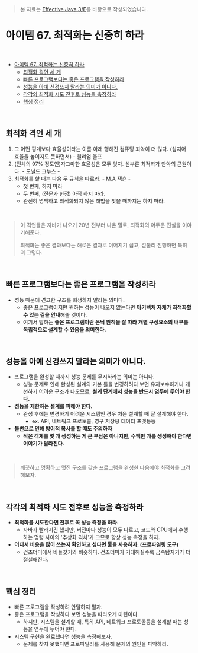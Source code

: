 > 본 자료는 [Effective Java 3/E]()를 바탕으로 작성되었습니다.

# 아이템 67. 최적화는 신중히 하라

<br>

- [아이템 67. 최적화는 신중히 하라](#아이템-67-최적화는-신중히-하라)
  - [최적화 격언 세 개](#최적화-격언-세-개)
  - [빠른 프로그램보다는 좋은 프로그램을 작성하라](#빠른-프로그램보다는-좋은-프로그램을-작성하라)
  - [성능을 아예 신경쓰지 말라는 의미가 아니다.](#성능을-아예-신경쓰지-말라는-의미가-아니다)
  - [각각의 최적화 시도 전후로 성능을 측정하라](#각각의-최적화-시도-전후로-성능을-측정하라)
  - [핵심 정리](#핵심-정리)

<br>

## 최적화 격언 세 개
1. 그 어떤 핑계보다 효율성이라는 이름 아래 행해진 컴퓨팅 죄악이 더 많다. (심지어 효율을 높이지도 못하면서) - 윌리엄 울프
2. (전체의 97% 정도인)자그마한 효율성은 모두 잊자. 섣부른 최적화가 만악의 근원이다. - 도널드 크누스 -
3. 최적화를 할 때는 다음 두 규칙을 따르라. - M.A 잭슨 - 
   * 첫 번째, 하지 마라
   * 두 번째, (전문가 한정) 아직 하지 마라.
   * 완전히 명백하고 최적화되지 않은 해법을 찾을 때까지는 하지 마라.

<br>

> 이 격언들은 자바가 나오기 20년 전부터 나온 말로, 최적화의 어두운 진실을 이야기해준다.
> 
> 최적화는 좋은 결과보다는 해로운 결과로 이어지기 쉽고, 섣불리 진행하면 특히 더 그렇다.

<br>

## 빠른 프로그램보다는 좋은 프로그램을 작성하라
* 성능 때문에 견고한 구조를 희생하지 말라는 의미다.
  * 좋은 프로그램이지만 원하는 성능이 나오지 않는다면 **아키텍처 자체가 최적화할 수 있는 길을 안내**해줄 것이다.
  * 여기서 말하는 **좋은 프로그램이란 은닉 원칙을 잘 따라 개별 구성요소의 내부를 독립적으로 설계할 수 있음을 의미한다.**

<br>

## 성능을 아예 신경쓰지 말라는 의미가 아니다.
* 프로그램을 완성할 때까지 성능 문제를 무시하라는 의미는 아니다.
  * 성능 문제로 인해 완성된 설계의 기본 틀을 변경하려다 보면 유지보수하거나 개선하기 어려운 구조가 나오므로, **설계 단계에서 성능을 반드시 염두에 두어야 한다.**
* **성능을 제한하는 설계를 피해야 한다.**
  * 완성 후에는 변경하기 어려운 시스템인 경우 처음 설계할 때 잘 설계해야 한다.
    * ex. API, 네트워크 프로토콜, 영구 저장용 데이터 포맷등등
* **불변으로 인해 방어적 복사를 할 때도 주의하자**
  * **작은 객체를 몇 개 생성하는 게 큰 부담은 아니지만, 수백만 개를 생성해야 한다면 이야기가 달라진다.**

<br>

> 깨끗하고 명확하고 멋진 구조를 갖춘 프로그램을 완성한 다음에야 최적화를 고려해보자.

<br>

## 각각의 최적화 시도 전후로 성능을 측정하라
* **최적화를 시도한다면 전후로 꼭 성능 측정을 하라.**
  * 자바가 빨라지긴 했지만, 버전마다 성능이 모두 다르고, 코드와 CPU에서 수행하는 명령 사이의 '추상화 격차'가 크므로 항상 성능 측정을 하자.
* **어디서 비용을 많이 쓰는지 확인하고 싶다면 툴을 사용하자. (프로파일링 도구)**
  * 건초더미에서 바늘찾기와 비슷하다. 건초더미가 거대해질수록 금속탐지기가 더 절실해진다.

<br>

## 핵심 정리
* 빠른 프로그램을 작성하려 안달하지 말자.
* 좋은 프로그램을 작성하다 보면 성능을 따라오게 마련이다.
  * 하지만, 시스템을 설계할 때, 특히 API, 네트워크 프로토콜등을 설계할 때는 성능을 염두에 두어야 한다.
* 시스템 구현을 완료했다면 성능을 측정해보자.
  * 문제를 찾지 못했다면 프로파일러를 사용해 문제의 원인을 파악하라.
